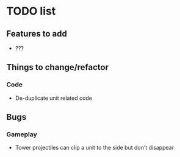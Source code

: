 # TODO list

## Features to add
- ???

## Things to change/refactor

### Code
- De-duplicate unit related code


## Bugs

### Gameplay
- Tower projectiles can clip a unit to the side but don't disappear
